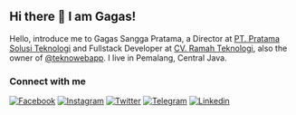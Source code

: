 ## Hi there 👋 I am Gagas!
Hello, introduce me to Gagas Sangga Pratama, a Director at [PT. Pratama Solusi Teknologi](https://pratamatechsolution.co.id) and Fullstack Developer at [CV. Ramah Teknologi](https://ramahteknologi.com), also the owner of [@teknowebapp](https://github.com/teknowebapp). I live in Pemalang, Central Java.

### Connect with me
[![Facebook](https://img.shields.io/badge/Facebook-%234267B2.svg?&style=for-the-badge&logo=facebook&logoColor=white)](https://www.facebook.com/gagas.sp)
[![Instagram](	https://img.shields.io/badge/Instagram-E4405F?style=for-the-badge&logo=instagram&logoColor=white)](https://www.instagram.com/haiigas)
[![Twitter](https://img.shields.io/badge/Twitter-%2300acee.svg?&style=for-the-badge&logo=twitter&logoColor=white)](https://www.twitter.com/haiigas)
[![Telegram](https://img.shields.io/badge/Telegram-%230088cc.svg?&style=for-the-badge&logo=telegram&logoColor=white)](https://t.me/haiigas)
[![Linkedin](https://img.shields.io/badge/LinkedIn-0077B5?style=for-the-badge&logo=linkedin&logoColor=white)](https://www.linkedin.com/in/haiigas)
